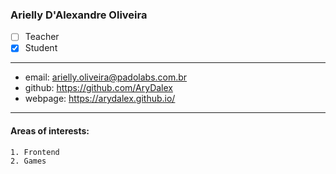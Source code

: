 ### Arielly D'Alexandre Oliveira  
- [ ] Teacher  
- [x] Student  
---  
* email: arielly.oliveira@padolabs.com.br  
* github: https://github.com/AryDalex 
* webpage: https://arydalex.github.io/ 
--- 
#### Areas of interests: 
```
1. Frontend 
2. Games
 
```
